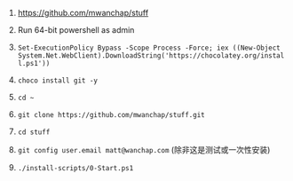 1. https://github.com/mwanchap/stuff

    

2. Run 64-bit powershell as admin

3. `Set-ExecutionPolicy Bypass -Scope Process -Force; iex ((New-Object System.Net.WebClient).DownloadString('https://chocolatey.org/install.ps1'))`

4. `choco install git -y`

5. `cd ~`

6. `git clone https://github.com/mwanchap/stuff.git`

7. `cd stuff`

8. `git config user.email matt@wanchap.com` (除非这是测试或一次性安装)

9. `./install-scripts/0-Start.ps1`
